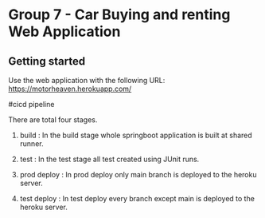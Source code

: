 # Group 7 - Car Buying and renting Web Application



## Getting started

Use the web application with the following URL: https://motorheaven.herokuapp.com/

#cicd pipeline

There are total four stages.

1) build :
   In the build stage whole springboot application is built at shared runner.

2) test :
   In the test stage all test created using JUnit runs.

3) prod deploy :
   In prod deploy only main branch is deployed to the heroku server.

4) test deploy :
   In test deploy every branch except main is deployed to the heroku server.
